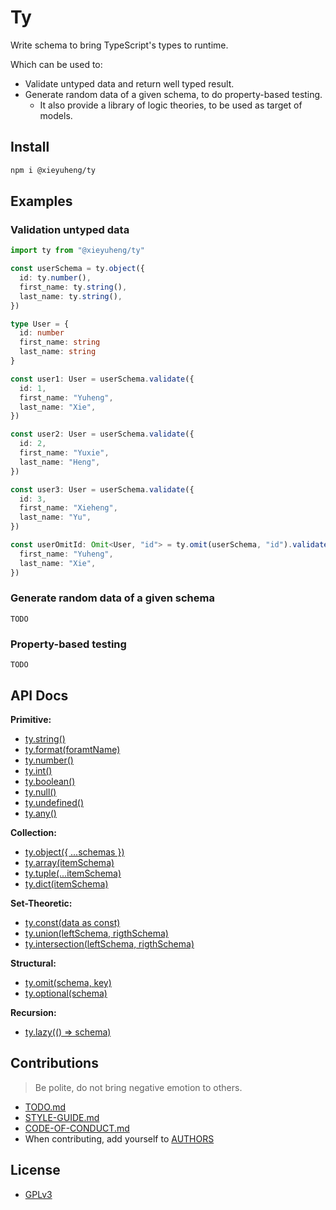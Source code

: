 # Ty

Write schema to bring TypeScript's types to runtime.

Which can be used to:
- Validate untyped data and return well typed result.
- Generate random data of a given schema, to do property-based testing.
  - It also provide a library of logic theories, to be used as target of models.

## Install

``` bash
npm i @xieyuheng/ty
```

## Examples

### Validation untyped data

``` typescript
import ty from "@xieyuheng/ty"

const userSchema = ty.object({
  id: ty.number(),
  first_name: ty.string(),
  last_name: ty.string(),
})

type User = {
  id: number
  first_name: string
  last_name: string
}

const user1: User = userSchema.validate({
  id: 1,
  first_name: "Yuheng",
  last_name: "Xie",
})

const user2: User = userSchema.validate({
  id: 2,
  first_name: "Yuxie",
  last_name: "Heng",
})

const user3: User = userSchema.validate({
  id: 3,
  first_name: "Xieheng",
  last_name: "Yu",
})

const userOmitId: Omit<User, "id"> = ty.omit(userSchema, "id").validate({
  first_name: "Yuheng",
  last_name: "Xie",
})
```

### Generate random data of a given schema

```
TODO
```

### Property-based testing

```
TODO
```

## API Docs

**Primitive:**
- [ty.string()](src/tests/string.test.ts)
- [ty.format(foramtName)](src/tests/format.test.ts)
- [ty.number()](src/tests/number.test.ts)
- [ty.int()](src/tests/int.test.ts)
- [ty.boolean()](src/tests/boolean.test.ts)
- [ty.null()](src/tests/null.test.ts)
- [ty.undefined()](src/tests/undefined.test.ts)
- [ty.any()](src/tests/any.test.ts)

**Collection:**
- [ty.object({ ...schemas })](src/tests/object.test.ts)
- [ty.array(itemSchema)](src/tests/array.test.ts)
- [ty.tuple(...itemSchema)](src/tests/tuple.test.ts)
- [ty.dict(itemSchema)](src/tests/dict.test.ts)

**Set-Theoretic:**
- [ty.const(data as const)](src/tests/const.test.ts)
- [ty.union(leftSchema, rigthSchema)](src/tests/union.ts)
- [ty.intersection(leftSchema, rigthSchema)](src/tests/intersection.test.ts)

**Structural:**
- [ty.omit(schema, key)](src/tests/omit.ts)
- [ty.optional(schema)](src/tests/optional.ts)

**Recursion:**
- [ty.lazy(() => schema)](src/tests/lazy.ts)

## Contributions

> Be polite, do not bring negative emotion to others.

- [TODO.md](TODO.md)
- [STYLE-GUIDE.md](STYLE-GUIDE.md)
- [CODE-OF-CONDUCT.md](CODE-OF-CONDUCT.md)
- When contributing, add yourself to [AUTHORS](AUTHORS)

## License

- [GPLv3](LICENSE)
